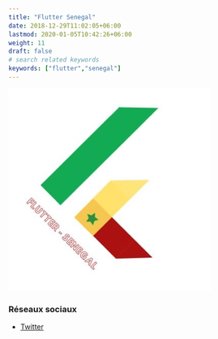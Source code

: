 ```yaml
---
title: "Flutter Senegal"
date: 2018-12-29T11:02:05+06:00
lastmod: 2020-01-05T10:42:26+06:00
weight: 11
draft: false
# search related keywords
keywords: ["flutter","senegal"]
---
```


![Logo](logo.jpg "logo")

### Réseaux sociaux

- [Twitter](https://twitter.com/FlutterSenegal)